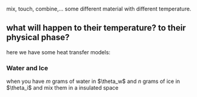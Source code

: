 mix, touch, combine,... some different material with different temperature.
## what will happen to their temperature? to their physical phase?

here we have some heat transfer models:

### Water and Ice

when you have $m$ grams of water in $\theta_w\$ and  $n$ grams of ice in $\theta_i\$ and mix them in a insulated space


